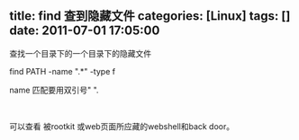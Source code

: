 title: find 查到隐藏文件
categories: [Linux]
tags: []
date: 2011-07-01 17:05:00
---
<p>查找一个目录下的一个目录下的隐藏文件</p><p>find PATH -name &quot;.*&quot; -type f </p><p>name 匹配要用双引号&quot; &quot;.</p><p>&nbsp;</p><p>可以查看 被rootkit 或web页面所应藏的webshell和back door。</p>